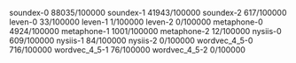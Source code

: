 soundex-0 88035/100000
soundex-1 41943/100000
soundex-2 617/100000
leven-0 33/100000
leven-1 1/100000
leven-2 0/100000
metaphone-0 4924/100000
metaphone-1 1001/100000
metaphone-2 12/100000
nysiis-0 609/100000
nysiis-1 84/100000
nysiis-2 0/100000
wordvec_4_5-0 716/100000
wordvec_4_5-1 76/100000
wordvec_4_5-2 0/100000
